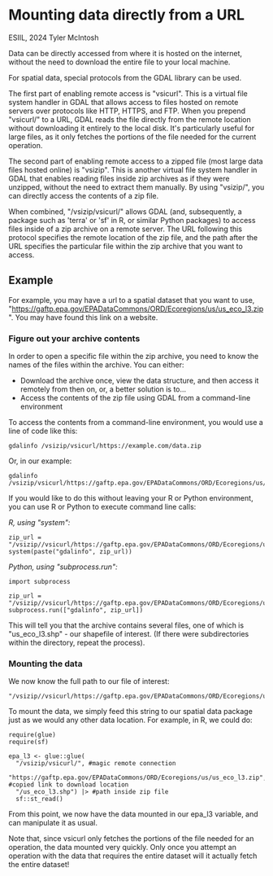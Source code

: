 # Mounting data directly from a URL

ESIIL, 2024
Tyler McIntosh

Data can be directly accessed from where it is hosted on the internet, without the need to download the entire file to your local machine.

For spatial data, special protocols from the GDAL library can be used.

The first part of enabling remote access is "vsicurl". This is a virtual file system handler in GDAL that allows access to files hosted on remote servers over protocols like HTTP, HTTPS, and FTP. When you prepend "vsicurl/" to a URL, GDAL reads the file directly from the remote location without downloading it entirely to the local disk. It's particularly useful for large files, as it only fetches the portions of the file needed for the current operation.

The second part of enabling remote access to a zipped file (most large data files hosted online) is "vsizip". This is another virtual file system handler in GDAL that enables reading files inside zip archives as if they were unzipped, without the need to extract them manually. By using "vsizip/", you can directly access the contents of a zip file.

When combined, "/vsizip/vsicurl/" allows GDAL (and, subsequently, a package such as 'terra' or 'sf' in R, or similar Python packages) to access files inside of a zip archive on a remote server. The URL following this protocol specifies the remote location of the zip file, and the path after the URL specifies the particular file within the zip archive that you want to access.

## Example

For example, you may have a url to a spatial dataset that you want to use, "https://gaftp.epa.gov/EPADataCommons/ORD/Ecoregions/us/us_eco_l3.zip". You may have found this link on a website.

### Figure out your archive contents

In order to open a specific file within the zip archive, you need to know the names of the files within the archive. You can either:
  - Download the archive once, view the data structure, and then access it remotely from then on, or, a better solution is to...
  - Access the contents of the zip file using GDAL from a command-line environment

To access the contents from a command-line environment, you would use a line of code like this:
```
gdalinfo /vsizip/vsicurl/https://example.com/data.zip
```
Or, in our example:
```
gdalinfo /vsizip/vsicurl/https://gaftp.epa.gov/EPADataCommons/ORD/Ecoregions/us/us_eco_l3.zip
```

If you would like to do this without leaving your R or Python environment, you can use R or Python to execute command line calls:

*R, using "system":*
```
zip_url = "/vsizip//vsicurl/https://gaftp.epa.gov/EPADataCommons/ORD/Ecoregions/us/us_eco_l3.zip"
system(paste("gdalinfo", zip_url))
```

*Python, using "subprocess.run":*
```
import subprocess

zip_url = "/vsizip//vsicurl/https://gaftp.epa.gov/EPADataCommons/ORD/Ecoregions/us/us_eco_l3.zip"
subprocess.run(["gdalinfo", zip_url])
```

This will tell you that the archive contains several files, one of which is "us_eco_l3.shp" - our shapefile of interest. (If there were subdirectories within the directory, repeat the process).

### Mounting the data

We now know the full path to our file of interest:
```
"/vsizip//vsicurl/https://gaftp.epa.gov/EPADataCommons/ORD/Ecoregions/us/us_eco_l3.zip/us_eco_l3.shp"
```

To mount the data, we simply feed this string to our spatial data package just as we would any other data location. For example, in R, we could do:
```
require(glue)
require(sf)

epa_l3 <- glue::glue(
  "/vsizip/vsicurl/", #magic remote connection
  "https://gaftp.epa.gov/EPADataCommons/ORD/Ecoregions/us/us_eco_l3.zip", #copied link to download location
  "/us_eco_l3.shp") |> #path inside zip file
  sf::st_read()
```

From this point, we now have the data mounted in our epa_l3 variable, and can manipulate it as usual.

Note that, since vsicurl only fetches the portions of the file needed for an operation, the data mounted very quickly. Only once you attempt an operation with the data that requires the entire dataset will it actually fetch the entire dataset!






